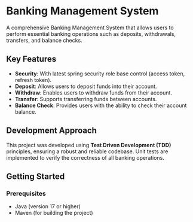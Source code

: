 # Banking Management System

A comprehensive Banking Management System that allows users to perform essential banking operations such as deposits, withdrawals, transfers, and balance checks.

## Key Features

- **Security**: With latest spring security role base control (access token, refresh token).
- **Deposit**: Allows users to deposit funds into their account.
- **Withdraw**: Enables users to withdraw funds from their account.
- **Transfer**: Supports transferring funds between accounts.
- **Balance Check**: Provides users with the ability to check their account balance.

## Development Approach

This project was developed using **Test Driven Development (TDD)** principles, ensuring a robust and reliable codebase. Unit tests are implemented to verify the correctness of all banking operations.

## Getting Started

### Prerequisites

- Java (version 17 or higher)
- Maven (for building the project)
